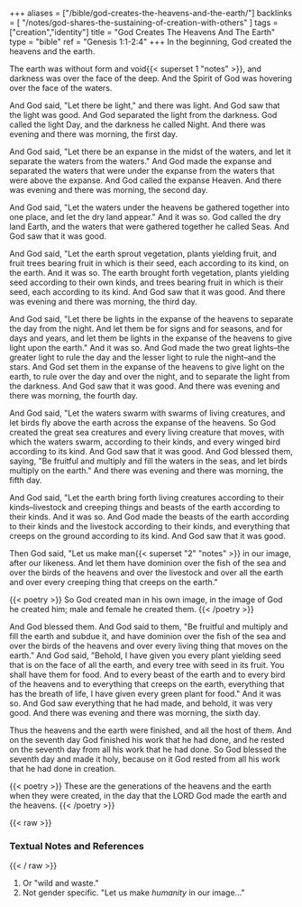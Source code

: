 +++
aliases = ["/bible/god-creates-the-heavens-and-the-earth/"]
backlinks = [
  "/notes/god-shares-the-sustaining-of-creation-with-others"
]
tags = ["creation","identity"]
title = "God Creates The Heavens And The Earth"
type = "bible"
ref = "Genesis 1:1-2:4"
+++
In the beginning, God created the heavens and the earth.

The earth was without form and void{{< superset 1 "notes" >}}, and darkness was over the face of the deep. And the Spirit of God was hovering over the face of the waters.

And God said, "Let there be light," and there was light. And God saw that the light was good. And God separated the light from the darkness. God called the light Day, and the darkness he called Night. And there was evening and there was morning, the first day.

And God said, "Let there be an expanse in the midst of the waters, and let it separate the waters from the waters." And God made the expanse and separated the waters that were under the expanse from the waters that were above the expanse. And God called the expanse Heaven. And there was evening and there was morning, the second day.

And God said, "Let the waters under the heavens be gathered together into one place, and let the dry land appear." And it was so. God called the dry land Earth, and the waters that were gathered together he called Seas. And God saw that it was good.

And God said, "Let the earth sprout vegetation, plants yielding fruit, and fruit trees bearing fruit in which is their seed, each according to its kind, on the earth. And it was so. The earth brought forth vegetation, plants yielding seed according to their own kinds, and trees bearing fruit in which is their seed, each according to its kind. And God saw that it was good. And there was evening and there was morning, the third day.

And God said, "Let there be lights in the expanse of the heavens to separate the day from the night. And let them be for signs and for seasons, and for days and years, and let them be lights in the expanse of the heavens to give light upon the earth." And it was so. And God made the two great lights–the greater light to rule the day and the lesser light to rule the night–and the stars. And God set them in the expanse of the heavens to give light on the earth, to rule over the day and over the night, and to separate the light from the darkness. And God saw that it was good. And there was evening and there was morning, the fourth day.

And God said, "Let the waters swarm with swarms of living creatures, and let birds fly above the earth across the expanse of the heavens. So God created the great sea creatures and every living creature that moves, with which the waters swarm, according to their kinds, and every winged bird according to its kind. And God saw that it was good. And God blessed them, saying, "Be fruitful and multiply and fill the waters in the seas, and let birds multiply on the earth." And there was evening and there was morning, the fifth day.

And God said, "Let the earth bring forth living creatures according to their kinds–livestock and creeping things and beasts of the earth according to their kinds. And it was so. And God made the beasts of the earth according to their kinds and the livestock according to their kinds, and everything that creeps on the ground according to its kind. And God saw that it was good.

Then God said, "Let us make man{{< superset "2" "notes" >}} in our image, after our likeness. And let them have dominion over the fish of the sea and over the birds of the heavens and over the livestock and over all the earth and over every creeping thing that creeps on the earth."

{{< poetry >}}
  So God created man in his own image,
  in the image of God he created him;
  male and female he created them.
{{< /poetry >}}

And God blessed them. And God said to them, "Be fruitful and multiply and fill the earth and subdue it, and have dominion over the fish of the sea and over the birds of the heavens and over every living thing that moves on the earth." And God said, "Behold, I have given you every plant yielding seed that is on the face of all the earth, and every tree with seed in its fruit. You shall have them for food. And to every beast of the earth and to every bird of the heavens and to everything that creeps on the earth, everything that has the breath of life, I have given every green plant for food." And it was so. And God saw everything that he had made, and behold, it was very good. And there was evening and there was morning, the sixth day.

Thus the heavens and the earth were finished, and all the host of them. And on the seventh day God finished his work that he had done, and he rested on the seventh day from all his work that he had done. So God blessed the seventh day and made it holy, because on it God rested from all his work that he had done in creation.

{{< poetry >}}
  These are the generations
  of the heavens and the earth when they were created,
  in the day that the LORD God made the earth and the heavens.
{{< /poetry >}}

{{< raw >}} <h3 id="notes">Textual Notes and References</h3> {{< / raw >}}
1. Or "wild and waste."
2. Not gender specific. "Let us make _humanity_ in our image..."

